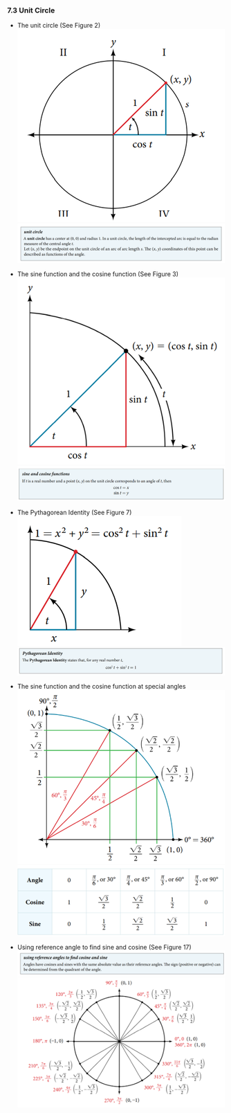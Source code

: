 ### 7.3 Unit Circle

- The unit circle (See Figure 2)
![Figure 2](././ch07-03-fig2.png)
![summary 1](././ch07-03-sum1.png)

- The sine function and the cosine function (See Figure 3)
![Figure 3](././ch07-03-fig3.png)
![summary 2](././ch07-03-sum2.png)

- The Pythagorean Identity (See Figure 7)
![Figure 7](././ch07-03-fig7.png)
![summary 3](././ch07-03-sum3.png)

- The sine function and the cosine function at special angles
![Figure 14](././ch07-03-fig14.png)
![table 1](././ch07-03-tbl1.png)

- Using reference angle to find sine and cosine (See Figure 17)
![summary 4](././ch07-03-sum4.png)
![Figure 19](././ch07-03-fig19.png)